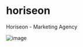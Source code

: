 # horiseon
Horiseon - Marketing Agency

![image](https://user-images.githubusercontent.com/51982659/100936004-e1b38000-34be-11eb-86f4-4271cf61eddd.png)

